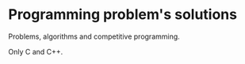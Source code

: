 # Programming problem's solutions

Problems, algorithms and competitive programming. 

Only C and C++. 
